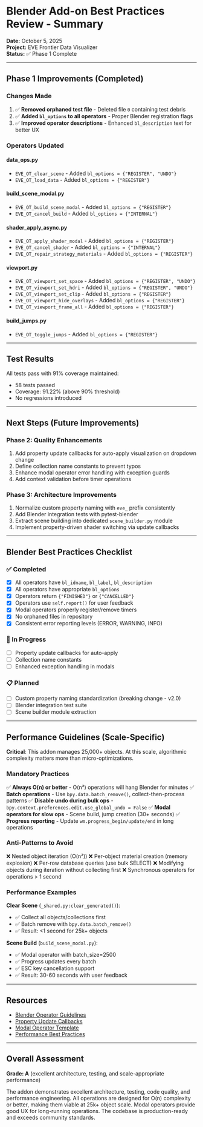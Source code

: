 # Blender Add-on Best Practices Review - Summary

**Date:** October 5, 2025  
**Project:** EVE Frontier Data Visualizer  
**Status:** ✅ Phase 1 Complete

---

## Phase 1 Improvements (Completed)

### Changes Made

1. ✅ **Removed orphaned test file** - Deleted file `0` containing test debris
2. ✅ **Added `bl_options` to all operators** - Proper Blender registration flags
3. ✅ **Improved operator descriptions** - Enhanced `bl_description` text for better UX

### Operators Updated

#### data_ops.py

- `EVE_OT_clear_scene` - Added `bl_options = {"REGISTER", "UNDO"}`
- `EVE_OT_load_data` - Added `bl_options = {"REGISTER"}`

#### build_scene_modal.py

- `EVE_OT_build_scene_modal` - Added `bl_options = {"REGISTER"}`
- `EVE_OT_cancel_build` - Added `bl_options = {"INTERNAL"}`

#### shader_apply_async.py

- `EVE_OT_apply_shader_modal` - Added `bl_options = {"REGISTER"}`
- `EVE_OT_cancel_shader` - Added `bl_options = {"INTERNAL"}`
- `EVE_OT_repair_strategy_materials` - Added `bl_options = {"REGISTER"}`

#### viewport.py

- `EVE_OT_viewport_set_space` - Added `bl_options = {"REGISTER", "UNDO"}`
- `EVE_OT_viewport_set_hdri` - Added `bl_options = {"REGISTER", "UNDO"}`
- `EVE_OT_viewport_set_clip` - Added `bl_options = {"REGISTER"}`
- `EVE_OT_viewport_hide_overlays` - Added `bl_options = {"REGISTER"}`
- `EVE_OT_viewport_frame_all` - Added `bl_options = {"REGISTER"}`

#### build_jumps.py

- `EVE_OT_toggle_jumps` - Added `bl_options = {"REGISTER"}`

---

## Test Results

All tests pass with 91% coverage maintained:

- 58 tests passed
- Coverage: 91.22% (above 90% threshold)
- No regressions introduced

---

## Next Steps (Future Improvements)

### Phase 2: Quality Enhancements

1. Add property update callbacks for auto-apply visualization on dropdown change
2. Define collection name constants to prevent typos
3. Enhance modal operator error handling with exception guards
4. Add context validation before timer operations

### Phase 3: Architecture Improvements

1. Normalize custom property naming with `eve_` prefix consistently
2. Add Blender integration tests with pytest-blender
3. Extract scene building into dedicated `scene_builder.py` module
4. Implement property-driven shader switching via update callbacks

---

## Blender Best Practices Checklist

### ✅ Completed

- [x] All operators have `bl_idname`, `bl_label`, `bl_description`
- [x] All operators have appropriate `bl_options`
- [x] Operators return `{"FINISHED"}` or `{"CANCELLED"}`
- [x] Operators use `self.report()` for user feedback
- [x] Modal operators properly register/remove timers
- [x] No orphaned files in repository
- [x] Consistent error reporting levels (ERROR, WARNING, INFO)

### 🔄 In Progress

- [ ] Property update callbacks for auto-apply
- [ ] Collection name constants
- [ ] Enhanced exception handling in modals

### 📋 Planned

- [ ] Custom property naming standardization (breaking change - v2.0)
- [ ] Blender integration test suite
- [ ] Scene builder module extraction

---

## Performance Guidelines (Scale-Specific)

**Critical**: This addon manages 25,000+ objects. At this scale, algorithmic complexity matters more than micro-optimizations.

### Mandatory Practices

✅ **Always O(n) or better** - O(n²) operations will hang Blender for minutes
✅ **Batch operations** - Use `bpy.data.batch_remove()`, collect-then-process patterns
✅ **Disable undo during bulk ops** - `bpy.context.preferences.edit.use_global_undo = False`
✅ **Modal operators for slow ops** - Scene build, jump creation (30+ seconds)
✅ **Progress reporting** - Update `wm.progress_begin/update/end` in long operations

### Anti-Patterns to Avoid

❌ Nested object iteration (O(n²))
❌ Per-object material creation (memory explosion)
❌ Per-row database queries (use bulk SELECT)
❌ Modifying objects during iteration without collecting first
❌ Synchronous operators for operations > 1 second

### Performance Examples

**Clear Scene** (`_shared.py:clear_generated()`):
- ✅ Collect all objects/collections first
- ✅ Batch remove with `bpy.data.batch_remove()`
- ✅ Result: <1 second for 25k+ objects

**Scene Build** (`build_scene_modal.py`):
- ✅ Modal operator with batch_size=2500
- ✅ Progress updates every batch
- ✅ ESC key cancellation support
- ✅ Result: 30-60 seconds with user feedback

---

## Resources

- [Blender Operator Guidelines](https://wiki.blender.org/wiki/Process/Addons/Guidelines/Operators)
- [Property Update Callbacks](https://docs.blender.org/api/current/bpy.props.html)
- [Modal Operator Template](https://docs.blender.org/api/current/bpy.types.Operator.html#modal-execution)
- [Performance Best Practices](https://docs.blender.org/api/current/info_gotcha.html#performance)

---

## Overall Assessment

**Grade: A** (excellent architecture, testing, and scale-appropriate performance)

The addon demonstrates excellent architecture, testing, code quality, and performance engineering. All operations are designed for O(n) complexity or better, making them viable at 25k+ object scale. Modal operators provide good UX for long-running operations. The codebase is production-ready and exceeds community standards.

